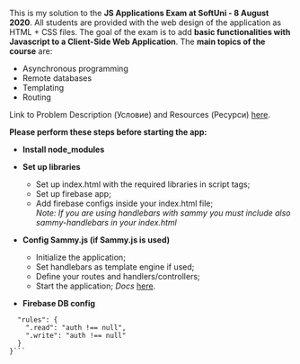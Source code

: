 This is my solution to the **JS Applications Exam at SoftUni - 8 August 2020**.
All students are provided with the web design of the application as HTML + CSS files.
The goal of the exam is to add **basic functionalities with Javascript to a Client-Side Web Application**.
The **main topics of the course** are:
* Asynchronous programming
* Remote databases
* Templating
* Routing

Link to Problem Description (Условие) and Resources (Ресурси) [here](https://judge.softuni.bg/Contests/2529/JS-Applications-Exam-8-August-2020).

**Please perform these steps before starting the app:**

* **Install node_modules**

* **Set up libraries**
    * Set up index.html with the required libraries in script tags;
    * Set up firebase app;
    * Add firebase configs inside your index.html file;\
        *Note:* _If you are using handlebars with sammy you must include also sammy-handlebars in your index.html_

* **Config Sammy.js (if Sammy.js is used)**

    * Initialize the application;
    * Set handlebars as template engine if used;
    * Define your routes and handlers/controllers;
    * Start the application;
        *Docs* [here](http://www.sammyjs.org/).

* **Firebase DB config**

```{
  "rules": {
    ".read": "auth !== null",
    ".write": "auth !== null"
  }
}```